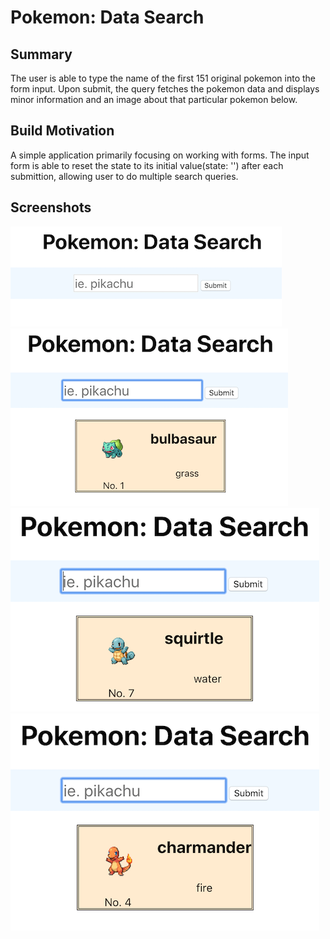 # Pokemon: Data Search

## Summary
The user is able to type the name of the first 151 original pokemon into the form input. Upon submit, the query fetches the pokemon data and displays minor information and an image about that particular pokemon below. 

## Build Motivation
A simple application primarily focusing on working with forms. The input form is able to reset the state to its initial value(state: '') after each submittion, allowing user to do multiple search queries. 

## Screenshots

![](images/Search%20Bar.png)
![](images/Bulbasaur.png)
![](images/Squirtle.png)
![](images/Charmander.png)
